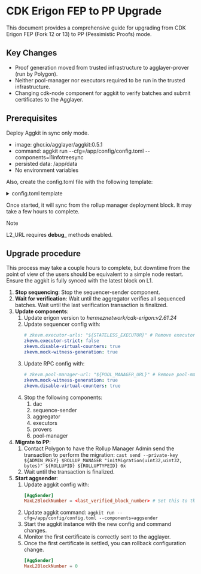 # CDK Erigon FEP to PP Upgrade

This document provides a comprehensive guide for upgrading from CDK Erigon FEP (Fork 12 or 13) to PP (Pessimistic Proofs) mode.

## Key Changes
- Proof generation moved from trusted infrastructure to agglayer-prover (run by Polygon).
- Neither pool-manager nor executors required to be run in the trusted infrastructure.
- Changing cdk-node component for aggkit to verify batches and submit certificates to the Agglayer.

## Prerequisites

Deploy Aggkit in sync only mode.

* image: ghcr.io/agglayer/aggkit:0.5.1
* command: aggkit run --cfg=/app/config/config.toml --components=l1infotreesync
* persisted data: /app/data
* No environment variables

Also, create the config.toml file with the following template:
<details>
<summary>config.toml template</summary>
  
```toml
PathRWData = "/app/data"

L1URL = "${L1_URL}"
L2URL = "${L2_URL}"

AggLayerURL = "${AGGLAYER_URL}"

NetworkID = "${ROLLUP_ID}"
SequencerPrivateKeyPath = "/app/config/sequencer.keystore"
SequencerPrivateKeyPassword = "${SEQ_KEYSTORE_PASSW}"

polygonBridgeAddr = "${BRIDGE_ADDR}"

rollupCreationBlockNumber = "${R_BLOCKNUMBER}"
rollupManagerCreationBlockNumber = "${RM_BLOCKNUMBER}"
genesisBlockNumber = "${GENESIS_BLOCKNUMBER}"

[Log]
Environment = "production"
Level = "${LOG_LEVEL}"
Outputs = ["stdout"]

[L1Config]
chainId = "${L1_CHAINID}"
polygonZkEVMAddress = "${ROLLUP_ADDR}"
polygonRollupManagerAddress = "${ROLLUP_MANAGER_ADDR}"
polygonZkEVMGlobalExitRootAddress = "${L1_GER_ADDR}"
polTokenAddress = "${POL_ADDR}"

[L2Config]
GlobalExitRootAddr = "${L2_GER_ADDR}"

[L1InfoTreeSync]
SyncBlockChunkSize = 1000
BlockFinality = "FinalizedBlock"
InitialBlock = "${RM_BLOCKNUMBER}"

[AggSender]
CertificateSendInterval = "1m"
RetryCertAfterInError = true
MaxL2BlockNumber = 0
MaxCertSize = 0
  [AggSender.AgglayerClient]
  URL = "${AGGLAYER_URL}"
  UseTLS = ${AGGLAYER_USE_TLS}
```
</details>

Once started, it will sync from the rollup manager deployment block. It may take a few hours to complete.

> [!NOTE]
> L2_URL requires **debug_** methods enabled.

## Upgrade procedure

This process may take a couple hours to complete, but downtime from the point of view of the users should be equivalent to a simple node restart. Ensure the aggkit is fully synced with the latest block on L1.

1. **Stop sequencing**: Stop the sequencer-sender component.
2. **Wait for verification**: Wait until the aggregator verifies all sequenced batches. Wait until the last verification transaction is finalized.
3. **Update components**:
   1. Update erigon version to _hermeznetwork/cdk-erigon:v2.61.24_
   2. Update sequencer config with:
      ```yaml
      # zkevm.executor-urls: "${STATELESS_EXECUTOR}" # Remove executors
      zkevm.executor-strict: false
      zkevm.disable-virtual-counters: true
      zkevm.mock-witness-generation: true
      ```
   3. Update RPC config with:
      ```yaml
      # zkevm.pool-manager-url: "${POOL_MANAGER_URL}" # Remove pool-manager-url
      zkevm.mock-witness-generation: true
      zkevm.disable-virtual-counters: true
      ```
   4. Stop the following components:
      1. dac
      2. sequence-sender
      3. aggregator
      4. executors
      5. provers
      6. pool-manager
4. **Migrate to PP**:
   1. Contact Polygon to have the Rollup Manager Admin send the transaction to perform the migration: `cast send --private-key ${ADMIN_PKEY} $ROLLUP_MANAGER "initMigration(uint32,uint32, bytes)" ${ROLLUPID} ${ROLLUPTYPEID} 0x`
   2. Wait until the transaction is finalized.
5. **Start aggsender**:
   1. Update aggkit config with:
      ```toml
      [AggSender]
      MaxL2BlockNumber = <last_verified_block_number> # Set this to the number of the last L2 block that was verified before the upgrade. You can obtain this value by checking the latest verified L2 block in your explorer or via the appropriate RPC call.
      ```
   2. Update aggkit command: `aggkit run --cfg=/app/config/config.toml --components=aggsender`
   3. Start the aggkit instance with the new config and command changes.
   4. Monitor the first certificate is correctly sent to the agglayer.
   5. Once the first certificate is settled, you can rollback configuration change.
      ```toml
      [AggSender]
      MaxL2BlockNumber = 0
      ```
